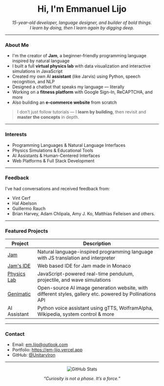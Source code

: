 <h1 align="center">Hi, I'm Emmanuel Lijo</h1>
<p align="center">
  <em>15-year-old developer, language designer, and builder of bold things.</em><br>
  <em>I learn by doing, then I learn again by digging deep. </em>
</p>

---

### About Me

- I'm the creator of **Jam**, a beginner-friendly programming language inspired by natural language
- I built a full **virtual physics lab** with data visualization and interactive simulations in JavaScript
- Created my own AI **assistant** (like Jarvis) using Python, speech recognition, and NLP
- Designed a chatbot that speaks my language — literally
- Working on a **fitness platform** with Google Sign-In, ReCAPTCHA, and more
- Also building an **e-commerce website** from scratch

> I don’t just follow tutorials — I **learn by building**, then revisit and **master the concepts** in depth.

---

### Interests

- Programming Languages & Natural Language Interfaces
- Physics Simulations & Educational Tools
- AI Assistants & Human-Centered Interfaces
- Web Platforms & Full Stack Development

---

### Feedback

I've had conversations and received feedback from:
- Vint Cerf
- Hal Abelson
- Guillermo Rauch
- Brian Harvey, Adam Chlipala, Amy J. Ko, Matthias Felleisen and others.

---

### Featured Projects

| Project | Description |
|--------|-------------|
| [Jam](https://github.com/UnitaryIron/Jam-backend) | Natural language-inspired programming language with JS translation and interpreter |
| [Jam's IDE](https://github.com/UnitaryIron/Jam-IDE) | Web based IDE for Jam made in Monaco |
| [Physics Lab](https://github.com/UnitaryIron/GravityGrid) | JavaScript-powered real-time pendulum, projectile, and wave simulations |
| [Genimatic](https://github.com/UnitaryIron/Genimatic) | Open-source AI image generation website, with different styles, gallery etc. powered by Pollinations API |
| AI Assistant | Python voice assistant using gTTS, WolframAlpha, Wikipedia, system control & more |


---

### Contact

- Email: em.lijo@outlook.com
- Portfolio: https://em-lijo.vercel.app
- GitHub: [@UnitaryIron](https://github.com/UnitaryIron)

---

<p align="center">
  <img src="https://github-readme-stats.vercel.app/api?username=UnitaryIron&show_icons=true&theme=tokyonight" alt="GitHub Stats" />
</p>

<p align="center">
  <em>“Curiosity is not a phase. It’s a force.”</em>
</p>
